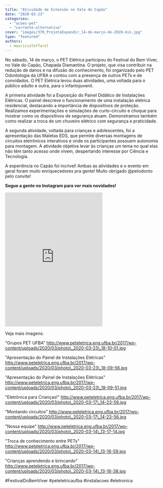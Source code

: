 ```yaml
---
title: "Atividade de Extensão no Vale do Capão"
date: "2020-03-23"
categories: 
  - "acoes-pet"
  - "corrente-alternativa"
cover: "images/370_ProjetoExpandir_14-de-março-de-2020-min.jpg"
type: "featured"
authors:
  - mauricioTaffarel
---
```


No sábado, 14 de março, o PET Elétrica participou do Festival do Bem Viver, no Vale do Capão, Chapada Diamantina. O projeto, que visa contribuir na redução de danos e na difusão do conhecimento, foi organizado pelo PET Odontologia da UFBA e contou com a presença de outros PETs e de convidados. O PET Elétrica levou duas atividades, uma voltada para o público adulto e outra, para o infantojuvenil.

A primeira atividade foi a Exposição do Painel Didático de Instalações Elétricas. O painel descreve o funcionamento de uma instalação elétrica residencial, destacando a importância de dispositivos de proteção. Realizamos experimentações e simulações de curto-circuito e choque para mostrar como os dispositivos de segurança atuam. Demonstramos também como realizar a troca de um chuveiro elétrico com segurança e praticidade.

A segunda atividade, voltada para crianças e adolescentes, foi a apresentação das Maletas EDS, que permite diversas montagens de circuitos eletrônicos interativos e onde os participantes possuem autonomia para montagem. A atividade objetiva levar às crianças um tema no qual elas não têm tanto acesso onde vivem, despertando interesse por Ciência e Tecnologia.

A experiência no Capão foi incrivel! Ambas as atividades e o evento em geral foram muito enriquecedores pra gente! Muito obrigado @petodonto pelo convite!

**Segue a gente no Instagram para ver mais novidades!** 

<iframe src="https://www.instagram.com/p/B-F1OvEgNVY/embed" width="320" height="440" frameborder="0"></iframe>

Veja mais imagens:

"Grupos PET UFBA" http://www.peteletrica.eng.ufba.br/2017/wp-content/uploads/2020/03/photo\_2020-03-23\_18-10-01.jpg

"Apresentação do Painel de Instalações Elétricas" http://www.peteletrica.eng.ufba.br/2017/wp-content/uploads/2020/03/photo\_2020-03-23\_18-09-56.jpg

"Apresentação do Painel de Instalações Elétricas" http://www.peteletrica.eng.ufba.br/2017/wp-content/uploads/2020/03/photo\_2020-03-23\_18-09-51.jpg

"Eletrônica para Crianças!" http://www.peteletrica.eng.ufba.br/2017/wp-content/uploads/2020/03/photo\_2020-03-17\_14-23-59.jpg

"Montando circuitos" http://www.peteletrica.eng.ufba.br/2017/wp-content/uploads/2020/03/photo\_2020-03-17\_14-23-56.jpg

"Nossa equipe" http://www.peteletrica.eng.ufba.br/2017/wp-content/uploads/2020/03/photo\_2020-03-14\_13-17-14.jpg

"Troca de conhecimento entre PETs" http://www.peteletrica.eng.ufba.br/2017/wp-content/uploads/2020/03/photo\_2020-03-14\_13-16-59.jpg

"Crianças aprendendo e brincando" http://www.peteletrica.eng.ufba.br/2017/wp-content/uploads/2020/03/photo\_2020-03-14\_13-16-38.jpg

#FestivalDoBemViver #peteletricaufba #instalacoes #eletronica
